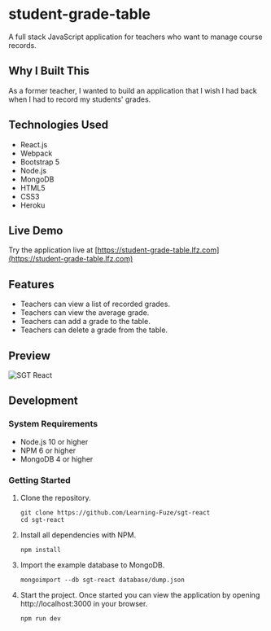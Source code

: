 # student-grade-table

A full stack JavaScript application for teachers who want to manage course records.

## Why I Built This

As a former teacher, I wanted to build an application that I wish I had back when I had to record my students' grades.

## Technologies Used

- React.js
- Webpack
- Bootstrap 5
- Node.js
- MongoDB
- HTML5
- CSS3
- Heroku

## Live Demo

Try the application live at [https://student-grade-table.lfz.com](https://student-grade-table.lfz.com)

## Features

- Teachers can view a list of recorded grades.
- Teachers can view the average grade.
- Teachers can add a grade to the table.
- Teachers can delete a grade from the table.

## Preview

![SGT React](assets/sgt-react.gif)

## Development

### System Requirements

- Node.js 10 or higher
- NPM 6 or higher
- MongoDB 4 or higher

### Getting Started

1. Clone the repository.

   ```shell
   git clone https://github.com/Learning-Fuze/sgt-react
   cd sgt-react
   ```

1. Install all dependencies with NPM.

   ```shell
   npm install
   ```

1. Import the example database to MongoDB.

   ```shell
   mongoimport --db sgt-react database/dump.json
   ```

1. Start the project. Once started you can view the application by opening http://localhost:3000 in your browser.

   ```shell
   npm run dev
   ```
